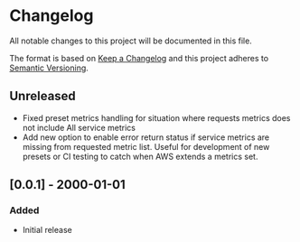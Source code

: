 # Changelog
All notable changes to this project will be documented in this file.

The format is based on [Keep a Changelog](http://keepachangelog.com/en/1.0.0/)
and this project adheres to [Semantic
Versioning](http://semver.org/spec/v2.0.0.html).

## Unreleased

- Fixed preset metrics handling for situation where requests metrics does not include All service metrics
- Add new option to enable error return status if service metrics are missing from requested metric list.  Useful for development of new presets or CI testing to catch when AWS extends a metrics set. 

## [0.0.1] - 2000-01-01

### Added
- Initial release
